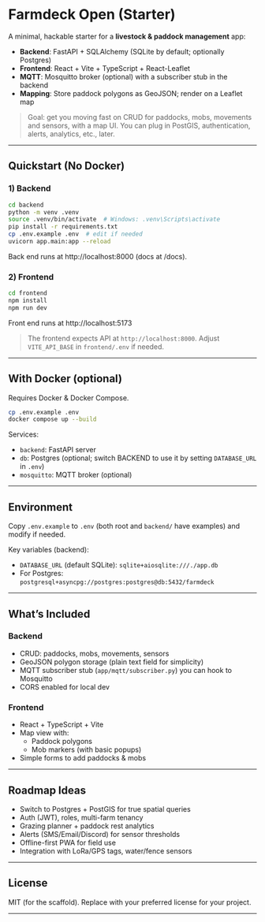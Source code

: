 # Farmdeck Open (Starter)

A minimal, hackable starter for a **livestock & paddock management** app:
- **Backend**: FastAPI + SQLAlchemy (SQLite by default; optionally Postgres)
- **Frontend**: React + Vite + TypeScript + React-Leaflet
- **MQTT**: Mosquitto broker (optional) with a subscriber stub in the backend
- **Mapping**: Store paddock polygons as GeoJSON; render on a Leaflet map

> Goal: get you moving fast on CRUD for paddocks, mobs, movements and sensors, with a map UI. 
> You can plug in PostGIS, authentication, alerts, analytics, etc., later.

---

## Quickstart (No Docker)

### 1) Backend
```bash
cd backend
python -m venv .venv
source .venv/bin/activate  # Windows: .venv\Scripts\activate
pip install -r requirements.txt
cp .env.example .env  # edit if needed
uvicorn app.main:app --reload
```
Back end runs at http://localhost:8000 (docs at /docs).

### 2) Frontend
```bash
cd frontend
npm install
npm run dev
```
Front end runs at http://localhost:5173

> The frontend expects API at `http://localhost:8000`. Adjust `VITE_API_BASE` in `frontend/.env` if needed.

---

## With Docker (optional)
Requires Docker & Docker Compose.

```bash
cp .env.example .env
docker compose up --build
```
Services:
- `backend`: FastAPI server
- `db`: Postgres (optional; switch BACKEND to use it by setting `DATABASE_URL` in `.env`)
- `mosquitto`: MQTT broker (optional)

---

## Environment

Copy `.env.example` to `.env` (both root and `backend/` have examples) and modify if needed.

Key variables (backend):
- `DATABASE_URL` (default SQLite): `sqlite+aiosqlite:///./app.db`
- For Postgres: `postgresql+asyncpg://postgres:postgres@db:5432/farmdeck`

---

## What’s Included

### Backend
- CRUD: paddocks, mobs, movements, sensors
- GeoJSON polygon storage (plain text field for simplicity)
- MQTT subscriber stub (`app/mqtt/subscriber.py`) you can hook to Mosquitto
- CORS enabled for local dev

### Frontend
- React + TypeScript + Vite
- Map view with:
  - Paddock polygons
  - Mob markers (with basic popups)
- Simple forms to add paddocks & mobs

---

## Roadmap Ideas
- Switch to Postgres + PostGIS for true spatial queries
- Auth (JWT), roles, multi-farm tenancy
- Grazing planner + paddock rest analytics
- Alerts (SMS/Email/Discord) for sensor thresholds
- Offline-first PWA for field use
- Integration with LoRa/GPS tags, water/fence sensors

---

## License
MIT (for the scaffold). Replace with your preferred license for your project.

---
